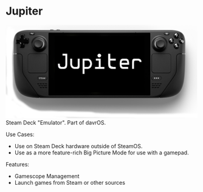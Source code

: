 # Jupiter
![Jupiter](images/branding/jupiter.png)
Steam Deck "Emulator". Part of davrOS.

Use Cases:
- Use on Steam Deck hardware outside of SteamOS.
- Use as a more feature-rich Big Picture Mode for use with a gamepad.

Features:
- Gamescope Management
- Launch games from Steam or other sources
